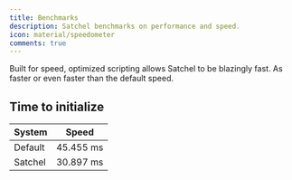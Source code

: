 ```yaml
---
title: Benchmarks
description: Satchel benchmarks on performance and speed.
icon: material/speedometer
comments: true
---
```


Built for speed, optimized scripting allows Satchel to be blazingly fast. As faster or even faster than the default speed.

## Time to initialize

| System | Speed |
| --- | --- |
| Default | 45.455 ms |
| Satchel | 30.897 ms |
